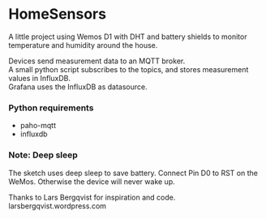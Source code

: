# HomeSensors

A little project using Wemos D1 with DHT and battery shields to monitor temperature and humidity around the house.

Devices send measurement data to an MQTT broker.  
A small python script subscribes to the topics, and stores measurement values in InfluxDB.  
Grafana uses the InfluxDB as datasource.  

### Python requirements
* paho-mqtt
* influxdb


### Note: Deep sleep
The sketch uses deep sleep to save battery.
Connect Pin D0 to RST on the WeMos. Otherwise the device will never wake up.

Thanks to Lars Bergqvist for inspiration and code. larsbergqvist.wordpress.com